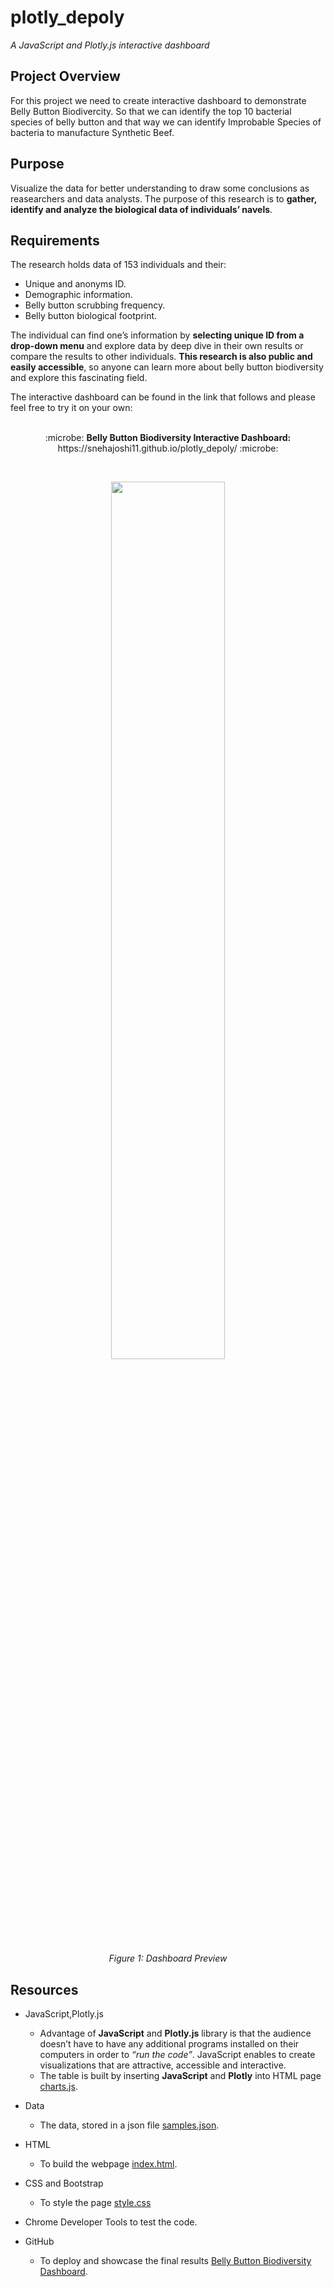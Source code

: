 # plotly_depoly
*A JavaScript and Plotly.js interactive dashboard*

## Project Overview

For this project we need to create interactive dashboard to demonstrate Belly Button Biodivercity. So that we can identify the top 10 bacterial species of belly button and that way we can identify Improbable Species of bacteria to manufacture Synthetic Beef.

## Purpose
Visualize the data for better understanding to draw some conclusions as reasearchers and data analysts.
The purpose of this research is to **gather, identify and analyze the biological data of individuals’ navels**.


## Requirements
The research holds data of 153 individuals and their: 
  -	Unique and anonyms ID.
  -	Demographic information.
  -	Belly button scrubbing frequency.
  -	Belly button biological footprint.

The individual can find one’s information by **selecting unique ID from a drop-down menu** and explore data by deep dive in their own results or compare the results to other individuals. **This research is also public and easily accessible**, so anyone can learn more about belly button biodiversity and explore this fascinating field. 

The interactive dashboard can be found in the link that follows and please feel free to try it on your own:
<br>
<br>
<p align="center">
:microbe: <b>Belly Button Biodiversity Interactive Dashboard:</b> https://snehajoshi11.github.io/plotly_depoly/ :microbe:
</p>
<br>

<p align="center">
<img src="images/" width="60%" height="60%">
</p>

<p align ="center">
<i>Figure 1: Dashboard Preview</i>
</p>

## Resources 
- JavaScript,Plotly.js
    - Advantage of **JavaScript** and **Plotly.js** library is that the audience doesn’t have to have any additional programs installed on their computers in order to *“run the code”*. JavaScript enables to create visualizations that are attractive, accessible and interactive.
    - The table is built by inserting **JavaScript** and **Plotly** into HTML page [charts.js](charts.js).
- Data
    - The data, stored in a json file [samples.json]( samples.json).

- HTML
    - To build the webpage [index.html](index.html).
- CSS and Bootstrap
    - To style the page [style.css](css/style.css)
- Chrome Developer Tools to test the code.
- GitHub
    - To deploy and showcase the final results [Belly Button Biodiversity Dashboard](https://snehajoshi11.github.io/plotly_depoly/).

